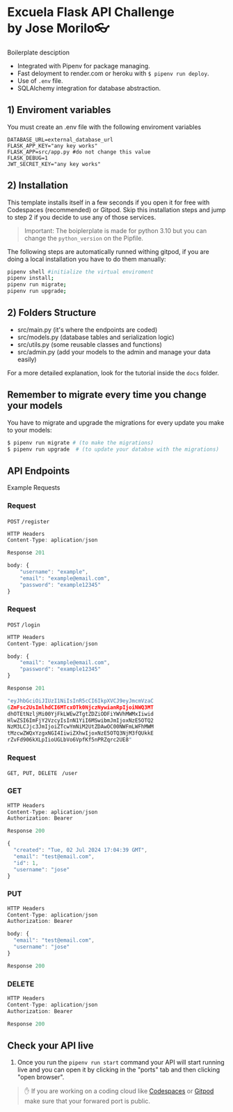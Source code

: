 # Excuela Flask API Challenge </br>by Jose Morilo👓

Boilerplate desciption

- Integrated with Pipenv for package managing.
- Fast deloyment to render.com or heroku with `$ pipenv run deploy`.
- Use of `.env` file.
- SQLAlchemy integration for database abstraction.

## 1) Enviroment variables

You must create an .env file with the following enviroment variables

```
DATABASE_URL=external_database_url
FLASK_APP_KEY="any key works"
FLASK_APP=src/app.py #do not change this value
FLASK_DEBUG=1
JWT_SECRET_KEY="any key works"
```

## 2) Installation

This template installs itself in a few seconds if you open it for free with Codespaces (recommended) or Gitpod.
Skip this installation steps and jump to step 2 if you decide to use any of those services.

> Important: The boiplerplate is made for python 3.10 but you can change the `python_version` on the Pipfile.

The following steps are automatically runned withing gitpod, if you are doing a local installation you have to do them manually:

```sh
pipenv shell #initialize the virtual enviroment
pipenv install;
pipenv run migrate;
pipenv run upgrade;
```

## 2) Folders Structure

- src/main.py (it's where the endpoints are coded)
- src/models.py (database tables and serialization logic)
- src/utils.py (some reusable classes and functions)
- src/admin.py (add your models to the admin and manage your data easily)

For a more detailed explanation, look for the tutorial inside the `docs` folder.

## Remember to migrate every time you change your models

You have to migrate and upgrade the migrations for every update you make to your models:

```bash
$ pipenv run migrate # (to make the migrations)
$ pipenv run upgrade  # (to update your databse with the migrations)
```

## API Endpoints

Example Requests

### Request

`POST`
`/register`

```js
HTTP Headers
Content-Type: aplication/json

Response 201

body: {
    "username": "example",
    "email": "example@email.com",
    "password": "example12345"
}

```

### Request

`POST`
`/login`

```js
HTTP Headers
Content-Type: aplication/json

body: {
    "email": "example@email.com",
    "password": "example12345"
}

Response 201

"eyJhbGciOiJIUzI1NiIsInR5cCI6IkpXVCJ9eyJmcmVzaC
6ZmFsc2UsImlhdCI6MTcxOTk0NjczNywianRpIjoiNWQ3MT
dhOTEtNzljMi00YjFkLWEwZTgtZDZiODFiYWVhMWMxIiwid
HlwZSI6ImFjY2VzcyIsInN1YiI6MSwibmJmIjoxNzE5OTQ2
NzM3LCJjc3JmIjoiZTcwYmNiM2UtZDAwOC00NWFmLWFhMWM
tMzcwZWQxYzgxNGI4IiwiZXhwIjoxNzE5OTQ3NjM3fQUkkE
rZvFd906kXLpIioUGLbVo6VpfKf5nPRZqrc2UE8"
```

### Request

`GET, PUT, DELETE `
`/user`

### GET

```js
HTTP Headers
Content-Type: aplication/json
Authorization: Bearer

Response 200

{
  "created": "Tue, 02 Jul 2024 17:04:39 GMT",
  "email": "test@email.com",
  "id": 1,
  "username": "jose"
}
```

### PUT

```js
HTTP Headers
Content-Type: aplication/json
Authorization: Bearer

body: {
  "email": "test@email.com",
  "username": "jose"
}

Response 200
```

### DELETE

```js
HTTP Headers
Content-Type: aplication/json
Authorization: Bearer

Response 200
```

## Check your API live

1. Once you run the `pipenv run start` command your API will start running live and you can open it by clicking in the "ports" tab and then clicking "open browser".

> ✋ If you are working on a coding cloud like [Codespaces](https://docs.github.com/en/codespaces/developing-in-codespaces/forwarding-ports-in-your-codespace#sharing-a-port) or [Gitpod](https://www.gitpod.io/docs/configure/workspaces/ports#configure-port-visibility) make sure that your forwared port is public.
